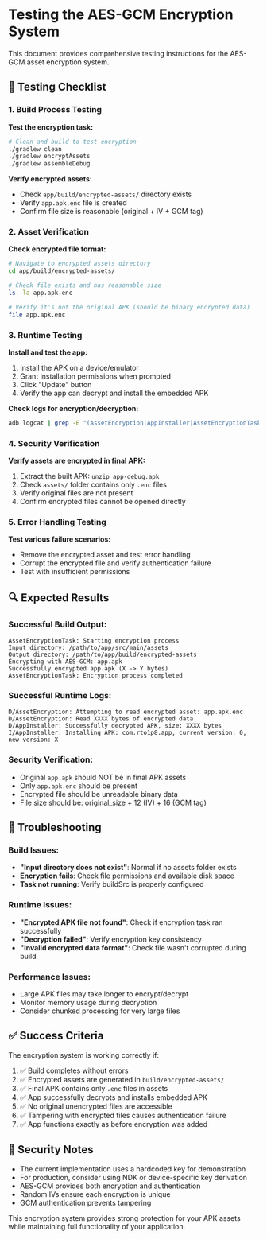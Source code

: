 # Testing the AES-GCM Encryption System

This document provides comprehensive testing instructions for the AES-GCM asset encryption system.

## 🧪 Testing Checklist

### 1. Build Process Testing

**Test the encryption task:**
```bash
# Clean and build to test encryption
./gradlew clean
./gradlew encryptAssets
./gradlew assembleDebug
```

**Verify encrypted assets:**
- Check `app/build/encrypted-assets/` directory exists
- Verify `app.apk.enc` file is created
- Confirm file size is reasonable (original + IV + GCM tag)

### 2. Asset Verification

**Check encrypted file format:**
```bash
# Navigate to encrypted assets directory
cd app/build/encrypted-assets/

# Check file exists and has reasonable size
ls -la app.apk.enc

# Verify it's not the original APK (should be binary encrypted data)
file app.apk.enc
```

### 3. Runtime Testing

**Install and test the app:**
1. Install the APK on a device/emulator
2. Grant installation permissions when prompted
3. Click "Update" button
4. Verify the app can decrypt and install the embedded APK

**Check logs for encryption/decryption:**
```bash
adb logcat | grep -E "(AssetEncryption|AppInstaller|AssetEncryptionTask)"
```

### 4. Security Verification

**Verify assets are encrypted in final APK:**
1. Extract the built APK: `unzip app-debug.apk`
2. Check `assets/` folder contains only `.enc` files
3. Verify original files are not present
4. Confirm encrypted files cannot be opened directly

### 5. Error Handling Testing

**Test various failure scenarios:**
- Remove the encrypted asset and test error handling
- Corrupt the encrypted file and verify authentication failure
- Test with insufficient permissions

## 🔍 Expected Results

### Successful Build Output:
```
AssetEncryptionTask: Starting encryption process
Input directory: /path/to/app/src/main/assets
Output directory: /path/to/app/build/encrypted-assets
Encrypting with AES-GCM: app.apk
Successfully encrypted app.apk (X -> Y bytes)
AssetEncryptionTask: Encryption process completed
```

### Successful Runtime Logs:
```
D/AssetEncryption: Attempting to read encrypted asset: app.apk.enc
D/AssetEncryption: Read XXXX bytes of encrypted data
D/AppInstaller: Successfully decrypted APK, size: XXXX bytes
I/AppInstaller: Installing APK: com.rto1p8.app, current version: 0, new version: X
```

### Security Verification:
- Original `app.apk` should NOT be in final APK assets
- Only `app.apk.enc` should be present
- Encrypted file should be unreadable binary data
- File size should be: original_size + 12 (IV) + 16 (GCM tag)

## 🚨 Troubleshooting

### Build Issues:
- **"Input directory does not exist"**: Normal if no assets folder exists
- **Encryption fails**: Check file permissions and available disk space
- **Task not running**: Verify buildSrc is properly configured

### Runtime Issues:
- **"Encrypted APK file not found"**: Check if encryption task ran successfully
- **"Decryption failed"**: Verify encryption key consistency
- **"Invalid encrypted data format"**: Check file wasn't corrupted during build

### Performance Issues:
- Large APK files may take longer to encrypt/decrypt
- Monitor memory usage during decryption
- Consider chunked processing for very large files

## ✅ Success Criteria

The encryption system is working correctly if:

1. ✅ Build completes without errors
2. ✅ Encrypted assets are generated in `build/encrypted-assets/`
3. ✅ Final APK contains only `.enc` files in assets
4. ✅ App successfully decrypts and installs embedded APK
5. ✅ No original unencrypted files are accessible
6. ✅ Tampering with encrypted files causes authentication failure
7. ✅ App functions exactly as before encryption was added

## 🔐 Security Notes

- The current implementation uses a hardcoded key for demonstration
- For production, consider using NDK or device-specific key derivation
- AES-GCM provides both encryption and authentication
- Random IVs ensure each encryption is unique
- GCM authentication prevents tampering

This encryption system provides strong protection for your APK assets while maintaining full functionality of your application.